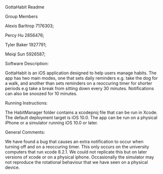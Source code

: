 GottaHabit Readme

Group Members
 
Alexis Barltrop     7176303;

Percy Hu            2856476;

Tyler Baker         1927791;

Meiqi Sun           5926587;
    
Software Description:

GottaHabit is an iOS application designed to help users manage habits. The app has two main modes, one that sets daily reminders e.g. 
take the dog for a walk, and another than sets reminders on a reoccuring timer for shorter periods e.g take a break from sitting down
every 30 minutes. Notifications can also be snoozed for 10 minutes. 

Running Instructions:

The HabitManager folder contains a xcodeproj file that can be run in Xcode. The default deployment target is iOS 10.0.
The app can be run on a physical iPhone or a simulator running iOS 10.0 or later.

General Comments:

We have found a bug that causes an extra notification to occur when turning off and on a reoccuring timer. This only occurs on the
university computers that run xcode 8.2.1. We could not replicate this but on later versions of xcode or on a physical iphone.
Occasionally the simulator may not reproduce the rotational behaviour that we have seen on a physical device.
